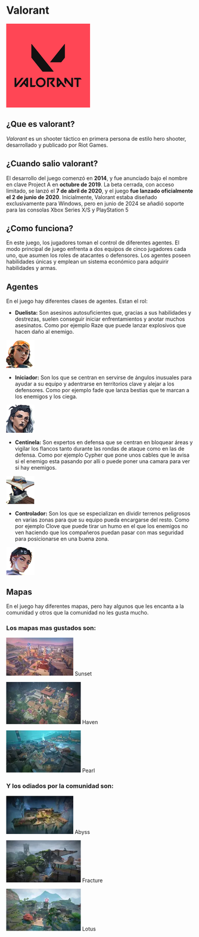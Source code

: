 # **Valorant** 
![text alternatiu](valorant.png)
## ¿Que es valorant?
*Valorant* es un shooter táctico en primera persona de estilo hero shooter, desarrollado y publicado por Riot Games.
## ¿Cuando salio valorant?
El desarrollo del juego comenzó en **2014**, y fue anunciado bajo el nombre en clave Project A en **octubre de 2019**. La beta cerrada, con acceso limitado, se lanzó el **7 de abril de 2020**, y el juego **fue lanzado oficialmente el 2 de junio de 2020**. Inicialmente, Valorant estaba diseñado exclusivamente para Windows, pero en junio de 2024 se añadió soporte para las consolas Xbox Series X/S y PlayStation 5
## ¿Como funciona?
En este juego, los jugadores toman el control de diferentes agentes. El modo principal de juego enfrenta a dos equipos de cinco jugadores cada uno, que asumen los roles de atacantes o defensores. Los agentes poseen habilidades únicas y emplean un sistema económico para adquirir habilidades y armas.
## Agentes
En el juego hay diferentes clases de agentes.
Estan el rol: 
- **Duelista:** Son asesinos autosuficientes que, gracias a sus habilidades y destrezas, suelen conseguir iniciar enfrentamientos y anotar muchos asesinatos. Como por ejemplo Raze que puede lanzar explosivos que hacen daño al enemigo.
  
![raze](raze.webp)
- **Iniciador:** Son los que se centran en servirse de ángulos inusuales para ayudar a su equipo y adentrarse en territorios clave y alejar a los defensores. Como por ejemplo fade que lanza bestias que te marcan a los enemigos y los ciega.

![text alternatiu](fade.webp)
- **Centinela:** Son expertos en defensa que se centran en bloquear áreas y vigilar los flancos tanto durante las rondas de ataque como en las de defensa. Como por ejemplo Cypher que pone unos cables que le avisa si el enemigo esta pasando por alli o puede poner una camara para ver si hay enemigos.

![text alternatiu](cypher.webp)
- **Controlador:** Son los que se especializan en dividir terrenos peligrosos en varias zonas para que su equipo pueda encargarse del resto. Como por ejemplo Clove que puede tirar un humo en el que los enemigos no ven haciendo que los compañeros puedan pasar con mas seguridad para posicionarse en una buena zona.

![text alternatiu](clove.webp)
## Mapas
En el juego hay diferentes mapas, pero hay algunos que les encanta a la comunidad y otros que la comunidad no les gusta mucho. 
### Los mapas mas gustados son:

![Sunset](sunset.webp)
Sunset

![Haven](haven.webp)
Haven

![Pearl](pearl.webp)
Pearl

### Y los odiados por la comunidad son:

![text alternatiu](abyss.webp)
Abyss

![text alternatiu](fracture.webp)
Fracture

![text alternatiu](lotus.webp)
Lotus
